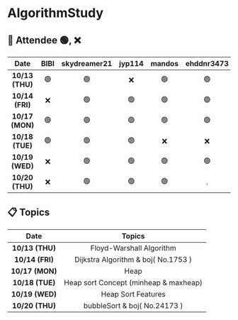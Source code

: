 # AlgorithmStudy

## 🙌 Attendee 🟢, ❌
|Date|BIBI|skydreamer21|jyp114|mandos|ehddnr3473|
|:----:|:----:|:----:|:----:|:----:|:----:|
|**10/13 (THU)**|🟢|🟢|❌|🟢|🟢
|**10/14 (FRI)**|❌|🟢|🟢|🟢|🟢
|**10/17 (MON)**|🟢|🟢|🟢|🟢|🟢
|**10/18 (TUE)**|🟢|🟢|🟢|❌|❌
|**10/19 (WED)**|❌|🟢|🟢|🟢|🟢
|**10/20 (THU)**|❌|🟢|🟢|🟢|.


## 📋 Topics
|Date|Topics|
|:----:|:----:|
|**10/13 (THU)**|Floyd-Warshall Algorithm|
|**10/14 (FRI)**|Dijkstra Algorithm & boj( No.1753 )|
|**10/17 (MON)**|Heap|
|**10/18 (TUE)**|Heap sort Concept (minheap & maxheap)|
|**10/19 (WED)**|Heap Sort Features|
|**10/20 (THU)**|bubbleSort & boj( No.24173 )|
